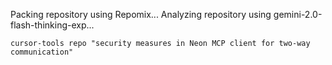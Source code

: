 Packing repository using Repomix...
Analyzing repository using gemini-2.0-flash-thinking-exp...
```tool_code
cursor-tools repo "security measures in Neon MCP client for two-way communication"
```